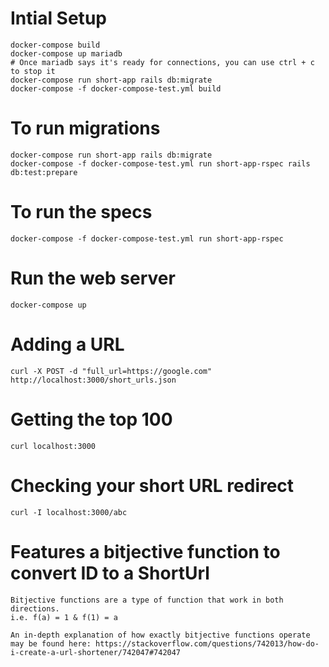 # Intial Setup

    docker-compose build
    docker-compose up mariadb
    # Once mariadb says it's ready for connections, you can use ctrl + c to stop it
    docker-compose run short-app rails db:migrate
    docker-compose -f docker-compose-test.yml build

# To run migrations

    docker-compose run short-app rails db:migrate
    docker-compose -f docker-compose-test.yml run short-app-rspec rails db:test:prepare

# To run the specs

    docker-compose -f docker-compose-test.yml run short-app-rspec

# Run the web server

    docker-compose up

# Adding a URL

    curl -X POST -d "full_url=https://google.com" http://localhost:3000/short_urls.json

# Getting the top 100

    curl localhost:3000

# Checking your short URL redirect

    curl -I localhost:3000/abc

# Features a bitjective function to convert ID to a ShortUrl

    Bitjective functions are a type of function that work in both directions.
    i.e. f(a) = 1 & f(1) = a
    
    An in-depth explanation of how exactly bitjective functions operate may be found here: https://stackoverflow.com/questions/742013/how-do-i-create-a-url-shortener/742047#742047
